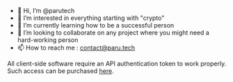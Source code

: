 - 👋 Hi, I’m @parutech
- 👀 I’m interested in everything starting with "crypto"
- 🌱 I’m currently learning how to be a successful person
- 💞️ I’m looking to collaborate on any project where you might need a hard-working person 
- 📫 How to reach me : contact@paru.tech

All client-side software require an API authentication token to work properly. Such access can be purchased [here](https://paru.tech).
